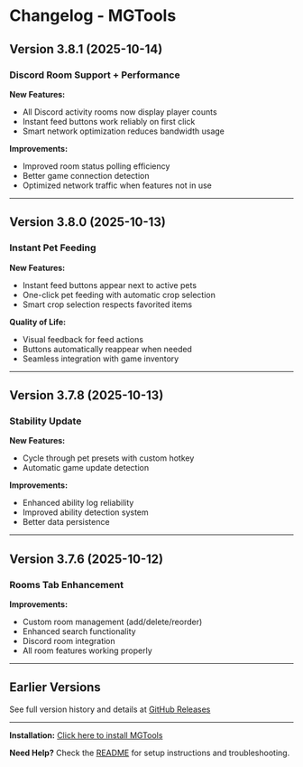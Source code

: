 # Changelog - MGTools

## Version 3.8.1 (2025-10-14)

### Discord Room Support + Performance

**New Features:**
- All Discord activity rooms now display player counts
- Instant feed buttons work reliably on first click
- Smart network optimization reduces bandwidth usage

**Improvements:**
- Improved room status polling efficiency
- Better game connection detection
- Optimized network traffic when features not in use

---

## Version 3.8.0 (2025-10-13)

### Instant Pet Feeding

**New Features:**
- Instant feed buttons appear next to active pets
- One-click pet feeding with automatic crop selection
- Smart crop selection respects favorited items

**Quality of Life:**
- Visual feedback for feed actions
- Buttons automatically reappear when needed
- Seamless integration with game inventory

---

## Version 3.7.8 (2025-10-13)

### Stability Update

**New Features:**
- Cycle through pet presets with custom hotkey
- Automatic game update detection

**Improvements:**
- Enhanced ability log reliability
- Improved ability detection system
- Better data persistence

---

## Version 3.7.6 (2025-10-12)

### Rooms Tab Enhancement

**Improvements:**
- Custom room management (add/delete/reorder)
- Enhanced search functionality
- Discord room integration
- All room features working properly

---

## Earlier Versions

See full version history and details at [GitHub Releases](https://github.com/Myke247/MGTools/releases)

---

**Installation:** [Click here to install MGTools](https://github.com/Myke247/MGTools/raw/Live-Beta/MGTools.user.js)

**Need Help?** Check the [README](README.md) for setup instructions and troubleshooting.
